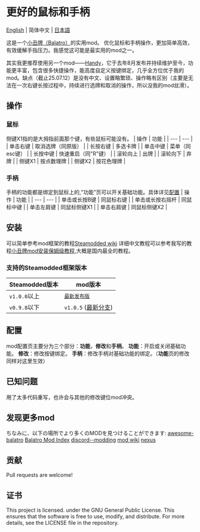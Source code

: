 # 更好的鼠标和手柄

[English](/README.md) | 简体中文 | [日本語](/README_JP.md)

这是一个[小丑牌（Balatro）](https://store.steampowered.com/app/2379780/Balatro/)的实用mod。
优化鼠标和手柄操作，更加简单高效，有效缓解手指压力。我感觉这可能是最实用的mod之一。

其实我更推荐使用另一个mod——[Handy](https://github.com/SleepyG11/HandyBalatro)，它于去年8月发布并持续维护至今，功能更丰富，包含很多快捷操作，能高度自定义按键绑定，几乎全方位优于我的mod。缺点（截止25.07.12）是没有中文、设置略繁琐、操作略有区别（主要是无法在一次右键长按过程中，持续进行选牌和取消的操作，所以没我的mod丝滑）。

## 操作

### 鼠标
侧键X1指的是大拇指前面那个键，有些鼠标可能没有。
| 操作       | 功能               |
| ---       | ---                |
| 单击右键   | 取消选牌（同原版）   |
| 长按右键   | 多选卡牌            |
| 单击中键   | 菜单（同esc键）     |
| 长按中键   | 快速重启（同"R"键） |
| 滚轮向上   | 出牌               |
| 滚轮向下   | 弃牌               |
| 侧键X1 | 按点数理牌             |
| 侧键X2 | 按花色理牌             |

### 手柄
手柄的功能都是绑定到鼠标上的,“功能”页可以开关基础功能。具体详见[配置](#配置)
| 操作            | 功能         |
| ---             | ---          |
| 单击或长按B键    | 同鼠标右键    |
| 单击或长按右摇杆 | 同鼠标中键    |
| 单击左肩键       | 同鼠标侧键X1 |
| 单击右肩键       | 同鼠标侧键X2 |

## 安装
可以简单参考mod框架的教程[Steamodded wiki](https://github.com/Steamodded/smods/wiki)
详细中文教程可以参考我写的教程[小丑牌mod安装保姆级教程](https://www.bilibili.com/opus/906807917074710537),大概是国内最全的教程。

### 支持的Steamodded框架版本
| Steamodded版本   | mod版本 |
| ---    | ---   |
| `v1.0.0`以上    | [`最新发布版`](https://github.com/Kooluve/Better-Mouse-And-Gamepad/releases/latest) |
| `v0.9.8`以下    | `v1.0.5` ([最新分支](https://github.com/Kooluve/Better-Mouse-And-Gamepad/releases/tag/v1.0.5d)) |

## 配置

mod配置页主要分为三个部分：**功能**，**修改**和**手柄**。
**功能**：开启或关闭基础功能。
**修改**：修改按键绑定。
**手柄**：修改手柄对基础功能的绑定。（**功能**页的修改同样对这里生效）

## 已知问题

用了太多代码重写，也许会与其他的修改键位mod冲突。

## 发现更多mod

ちなみに、以下の場所でより多くのMODを見つけることができます:
[awesome-balatro](https://github.com/jie65535/awesome-balatro)
[Balatro Mod Index](https://docs.google.com/spreadsheets/d/1aoJrrC7Y-dkvJwBu_U6amelYnoCrZgWqpoGRAfHN1ys)
[discord--modding](https://discord.com/channels/1116389027176787968/1209506514763522108)
[mod wiki](https://balatromods.miraheze.org/wiki/Main_Page)
[nexus](https://www.nexusmods.com/games/balatro/mods)

## 贡献

Pull requests are welcome!

## 证书

This project is licensed. under the GNU General Public License. This ensures that the software is free to use, modify, and distribute. For more details, see the LICENSE file in the repository.
